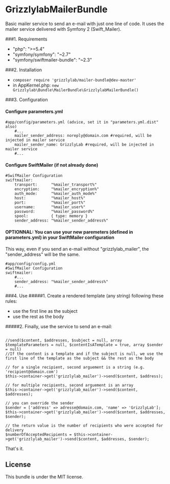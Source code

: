 GrizzlylabMailerBundle
======================

Basic mailer service to send an e-mail with just one line of code.
It uses the mailer service delivered with Symfony 2 (Swift_Mailer).

###1. Requirements
   * "php": ">=5.4"
   * "symfony/symfony": "~2.7"
   * "symfony/swiftmailer-bundle": "~2.3"

###2. Installation

- ```composer require 'grizzlylab/mailer-bundle@dev-master'```
- in AppKernel.php: ```new Grizzlylab\Bundle\MailerBundle\GrizzlylabMailerBundle()```

###3. Configuration

#### Configure parameters.yml
```
#app/config/parameters.yml (advice, set it in "parameters.yml.dist" also)
    #...
    mailer_sender_address: noreply@domain.com #required, will be injected in mailer service
    mailer_sender_name: GrizzlyLab #required, will be injected in mailer service
    #...
```

#### Configure SwiftMailer (if not already done)
```
#SwifMailer Configuration
swiftmailer:
    transport:      "%mailer_transport%"
    encryption:     "%mailer_encryption%"
    auth_mode:      "%mailer_auth_mode%"
    host:           "%mailer_host%"
    port:           "%mailer_port%"
    username:       "%mailer_user%"
    password:       "%mailer_password%"
    spool:          { type: memory }
    sender_address: "%mailer_sender_address%"
```
#### OPTIONNAL: You can use your new paremeters (defined in parameters.yml) in your SwiftMailer configuration
This way, even if you send an e-mail without "grizzlylab_mailer", the "sender_address" will be the same.
```
#app/config/config.yml
#SwifMailer Configuration
swiftmailer:
    #...
    sender_address: "%mailer_sender_address%"
    #...
```

###4. Use
#####1. Create a rendered template (any string) following these rules:
   * use the first line as the subject
   * use the rest as the body

#####2. Finally, use the service to send an e-mail: 
```

//send($content, $addresses, $subject = null, array $templateParameters = null, $contentIsATemplate = true, array $sender = null)
//If the content is a template and if the subject is null, we use the first line of the template as the subject && the rest as the body

// for a single recipient, second arguement is a string (e.g. 'recipient@domain.com')
$this->container->get('grizzlylab_mailer')->send($content, $address);

// for multiple recipients, second arguement is an array
$this->container->get('grizzlylab_mailer')->send($content, $addresses);

// you can override the sender 
$sender = ['address' => adresse@domain.com, 'name' => 'GrizzlyLab'];
$this->container->get('grizzlylab_mailer')->send($content, $addresses, $sender);

// the return value is the number of recipients who were accepted for delivery
$numberOfAcceptedRecipients = $this->container->get('grizzlylab_mailer')->send($content, $addresses, $sender);
```

That's it.

License
-------
This bundle is under the MIT license.